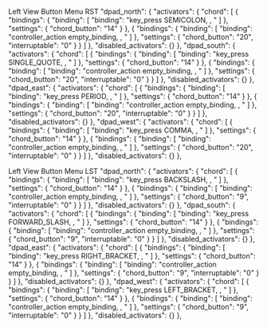 Left View Button Menu RST
					"dpad_north": {
						"activators": {
							"chord": [
								{
									"bindings": {
									"binding": [
										"binding": "key_press SEMICOLON, , "
									]
								},
								"settings": {
									"chord_button": "14"
								}
								},
								{
									"bindings": {
									"binding": [
										"binding": "controller_action empty_binding, , "
									]
								},
								"settings": {
									"chord_button": "20",
									"interruptable": "0"
								}
								}
							]
						},
						"disabled_activators": {}
					},
					"dpad_south": {
						"activators": {
							"chord": [
								{
									"bindings": {
									"binding": [
										"binding": "key_press SINGLE_QUOTE, , "
									]
								},
								"settings": {
									"chord_button": "14"
								}
								},
								{
									"bindings": {
									"binding": [
										"binding": "controller_action empty_binding, , "
									]
								},
								"settings": {
									"chord_button": "20",
									"interruptable": "0"
								}
								}
							]
						},
						"disabled_activators": {}
					},
					"dpad_east": {
						"activators": {
							"chord": [
								{
									"bindings": {
									"binding": [
										"binding": "key_press PERIOD, , "
									]
								},
								"settings": {
									"chord_button": "14"
								}
								},
								{
									"bindings": {
									"binding": [
										"binding": "controller_action empty_binding, , "
									]
								},
								"settings": {
									"chord_button": "20",
									"interruptable": "0"
								}
								}
							]
						},
						"disabled_activators": {}
					},
					"dpad_west": {
						"activators": {
							"chord": [
								{
									"bindings": {
									"binding": [
										"binding": "key_press COMMA, , "
									]
								},
								"settings": {
									"chord_button": "14"
								}
								},
								{
									"bindings": {
									"binding": [
										"binding": "controller_action empty_binding, , "
									]
								},
								"settings": {
									"chord_button": "20",
									"interruptable": "0"
								}
								}
							]
						},
						"disabled_activators": {}
					},

Left View Button Menu LST
					"dpad_north": {
						"activators": {
							"chord": [
								{
									"bindings": {
									"binding": [
										"binding": "key_press BACKSLASH, , "
									]
								},
								"settings": {
									"chord_button": "14"
								}
								},
								{
									"bindings": {
									"binding": [
										"binding": "controller_action empty_binding, , "
									]
								},
								"settings": {
									"chord_button": "9",
									"interruptable": "0"
								}
								}
							]
						},
						"disabled_activators": {}
					},
					"dpad_south": {
						"activators": {
							"chord": [
								{
									"bindings": {
									"binding": [
										"binding": "key_press FORWARD_SLASH, , "
									]
								},
								"settings": {
									"chord_button": "14"
								}
								},
								{
									"bindings": {
									"binding": [
										"binding": "controller_action empty_binding, , "
									]
								},
								"settings": {
									"chord_button": "9",
									"interruptable": "0"
								}
								}
							]
						},
						"disabled_activators": {}
					},
					"dpad_east": {
						"activators": {
							"chord": [
								{
									"bindings": {
									"binding": [
										"binding": "key_press RIGHT_BRACKET, , "
									]
								},
								"settings": {
									"chord_button": "14"
								}
								},
								{
									"bindings": {
									"binding": [
										"binding": "controller_action empty_binding, , "
									]
								},
								"settings": {
									"chord_button": "9",
									"interruptable": "0"
								}
								}
							]
						},
						"disabled_activators": {}
					},
					"dpad_west": {
						"activators": {
							"chord": [
								{
									"bindings": {
									"binding": [
										"binding": "key_press LEFT_BRACKET, , "
									]
								},
								"settings": {
									"chord_button": "14"
								}
								},
								{
									"bindings": {
									"binding": [
										"binding": "controller_action empty_binding, , "
									]
								},
								"settings": {
									"chord_button": "9",
									"interruptable": "0"
								}
								}
							]
						},
						"disabled_activators": {}
					},